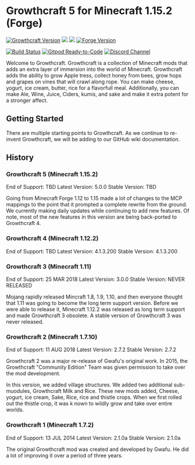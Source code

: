 # Growthcraft 5 for Minecraft 1.15.2 (Forge)
[![Growthcraft Version](https://img.shields.io/badge/Growthcraft-5.0.0-orange.svg)](https://github.com/GrowthcraftCE/Growthcraft-1.15)
[![](http://cf.way2muchnoise.eu/versions/growthcraft-community-edition_latest.svg)](https://minecraft.curseforge.com/projects/growthcraft-community-edition/)
[![](http://cf.way2muchnoise.eu/short_growthcraft-community-edition.svg)](https://minecraft.curseforge.com/projects/growthcraft-community-edition/)
[![Forge Version](https://img.shields.io/badge/Minecraft%20Forge-31.1.0-yellow.svg)](http://files.minecraftforge.net/maven/net/minecraftforge/forge/index_1.15.2.html)

[![Build Status](https://img.shields.io/endpoint.svg?url=https%3A%2F%2Factions-badge.atrox.dev%2FGrowthcraftCE%2FGrowthcraft-1.12%2Fbadge%3Fref%3Ddevelopment&style=flat)](https://actions-badge.atrox.dev/GrowthcraftCE/Growthcraft-1.12/goto?ref=development)
[![Gitpod Ready-to-Code](https://img.shields.io/badge/Gitpod-Ready--to--Code-blue?logo=gitpod)](https://gitpod.io/#https://github.com/GrowthcraftCE/Growthcraft-1.15) 
[![Discord Channel](https://img.shields.io/discord/333690296334548994.svg?color=green)](https://discord.gg/Quh76Jn)

Welcome to Growthcraft. Growthcraft is a collection of Minecraft mods that adds an 
extra layer of immersion into the world of Minecraft. Growthcraft adds the ability
to grow Apple tress, collect honey from bees, grow hops and grapes on vines that 
will crawl along rope. You can make cheese, yogurt, ice cream, butter, rice for 
a flavorfull meal. Additionally, you can make Ale, Wine, Juice, Ciders, kumis, 
and sake and make it extra potent for a stronger affect.

## Getting Started

There are multiple starting points to Growthcraft. As we continue to re-invent 
Growthcraft, we will be adding to our GitHub wiki documentation. 

## History

### Growthcraft 5 (Minecraft 1.15.2)
End of Support: TBD
Latest Version: 5.0.0
Stable Version: TBD

Going from Minecraft Forge 1.12 to 1.15 made a lot of changes to the MCP mappings to 
the point that it prompted a complete rewrite from the ground. We currently making 
daily updates while continuing to add new features. Of note, most of the new features
in this version are being back-ported to Growthcraft 4.

### Growthcraft 4 (Minecraft 1.12.2)
End of Support: TBD
Latest Version: 4.1.3.200
Stable Version: 4.1.3.200

### Growthcraft 3 (Minecraft 1.11)
End of Support: 25 MAR 2018
Latest Version: 3.0.0
Stable Version: NEVER RELEASED

Mojang rapidly released Mincraft 1.8, 1.9, 1.10, and then everyone thought that 1.11 
was going to become the long term support version. Before we were able to release it,
Minecraft 1.12.2 was released as long term support and made Growthcraft 3 obsolete.
A stable version of Growthcraft 3 was never released.

### Growthcraft 2 (Minecraft 1.7.10)
End of Support: 11 AUG 2018
Latest Version: 2.7.2
Stable Version: 2.7.2

Growthcraft 2 was a major re-release of Gwafu's original work. In 2015, the Growthcraft 
"Community Edition" Team was given permission to take over the mod development. 

In this version, we added village structures. We added two additional sub-muodules, 
Growthcraft Milk and Rice. These new mods added, Cheese, yogurt, ice cream, Sake, 
Rice, rice and thistle crops. When we first rolled out the thistle crop, it was k
nown to wildly grow and take over entire worlds.

### Growthcraft 1 (Minecraft 1.7.2)
End of Support: 13 JUL 2014
Latest Version: 2.1.0a
Stable Version: 2.1.0a

The original Growthcraft mod was created and developed by Gwafu. He did a lot of 
improving it over a period of three years. 
